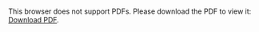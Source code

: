 <object data="https://raw.githubusercontent.com/grifffin/Resume/dbe66e368a5579fdadfba24b0caab19b05ac5b38/resume.pdf" type="application/pdf" width="700px" height="700px">
    <embed src="https://raw.githubusercontent.com/grifffin/Resume/dbe66e368a5579fdadfba24b0caab19b05ac5b38/resume.pdf">
        <p>This browser does not support PDFs. Please download the PDF to view it: <a href="https://raw.githubusercontent.com/grifffin/Resume/dbe66e368a5579fdadfba24b0caab19b05ac5b38/resume.pdf">Download PDF</a>.</p>
    </embed>
</object>
